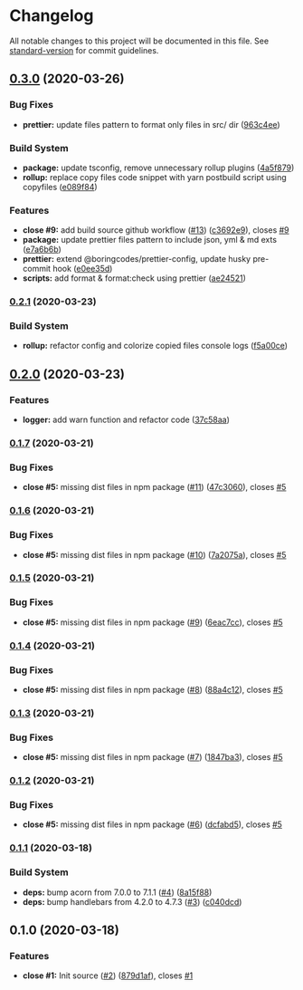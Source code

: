 # Changelog

All notable changes to this project will be documented in this file. See [standard-version](https://github.com/conventional-changelog/standard-version) for commit guidelines.

## [0.3.0](https://github.com/boringcodes/utils/compare/v0.2.1...v0.3.0) (2020-03-26)

### Bug Fixes

- **prettier:** update files pattern to format only files in src/ dir ([963c4ee](https://github.com/boringcodes/utils/commit/963c4ee))

### Build System

- **package:** update tsconfig, remove unnecessary rollup plugins ([4a5f879](https://github.com/boringcodes/utils/commit/4a5f879))
- **rollup:** replace copy files code snippet with yarn postbuild script using copyfiles ([e089f84](https://github.com/boringcodes/utils/commit/e089f84))

### Features

- **close #9:** add build source github workflow ([#13](https://github.com/boringcodes/utils/issues/13)) ([c3692e9](https://github.com/boringcodes/utils/commit/c3692e9)), closes [#9](https://github.com/boringcodes/utils/issues/9)
- **package:** update prettier files pattern to include json, yml & md exts ([e7a6b6b](https://github.com/boringcodes/utils/commit/e7a6b6b))
- **prettier:** extend @boringcodes/prettier-config, update husky pre-commit hook ([e0ee35d](https://github.com/boringcodes/utils/commit/e0ee35d))
- **scripts:** add format & format:check using prettier ([ae24521](https://github.com/boringcodes/utils/commit/ae24521))

### [0.2.1](https://github.com/boringcodes/utils/compare/v0.2.0...v0.2.1) (2020-03-23)

### Build System

- **rollup:** refactor config and colorize copied files console logs ([f5a00ce](https://github.com/boringcodes/utils/commit/f5a00ce))

## [0.2.0](https://github.com/boringcodes/utils/compare/v0.1.7...v0.2.0) (2020-03-23)

### Features

- **logger:** add warn function and refactor code ([37c58aa](https://github.com/boringcodes/utils/commit/37c58aa))

### [0.1.7](https://github.com/boringcodes/utils/compare/v0.1.6...v0.1.7) (2020-03-21)

### Bug Fixes

- **close #5:** missing dist files in npm package ([#11](https://github.com/boringcodes/utils/issues/11)) ([47c3060](https://github.com/boringcodes/utils/commit/47c3060)), closes [#5](https://github.com/boringcodes/utils/issues/5)

### [0.1.6](https://github.com/boringcodes/utils/compare/v0.1.5...v0.1.6) (2020-03-21)

### Bug Fixes

- **close #5:** missing dist files in npm package ([#10](https://github.com/boringcodes/utils/issues/10)) ([7a2075a](https://github.com/boringcodes/utils/commit/7a2075a)), closes [#5](https://github.com/boringcodes/utils/issues/5)

### [0.1.5](https://github.com/boringcodes/utils/compare/v0.1.4...v0.1.5) (2020-03-21)

### Bug Fixes

- **close #5:** missing dist files in npm package ([#9](https://github.com/boringcodes/utils/issues/9)) ([6eac7cc](https://github.com/boringcodes/utils/commit/6eac7cc)), closes [#5](https://github.com/boringcodes/utils/issues/5)

### [0.1.4](https://github.com/boringcodes/utils/compare/v0.1.3...v0.1.4) (2020-03-21)

### Bug Fixes

- **close #5:** missing dist files in npm package ([#8](https://github.com/boringcodes/utils/issues/8)) ([88a4c12](https://github.com/boringcodes/utils/commit/88a4c12)), closes [#5](https://github.com/boringcodes/utils/issues/5)

### [0.1.3](https://github.com/boringcodes/utils/compare/v0.1.2...v0.1.3) (2020-03-21)

### Bug Fixes

- **close #5:** missing dist files in npm package ([#7](https://github.com/boringcodes/utils/issues/7)) ([1847ba3](https://github.com/boringcodes/utils/commit/1847ba3)), closes [#5](https://github.com/boringcodes/utils/issues/5)

### [0.1.2](https://github.com/boringcodes/utils/compare/v0.1.1...v0.1.2) (2020-03-21)

### Bug Fixes

- **close #5:** missing dist files in npm package ([#6](https://github.com/boringcodes/utils/issues/6)) ([dcfabd5](https://github.com/boringcodes/utils/commit/dcfabd5)), closes [#5](https://github.com/boringcodes/utils/issues/5)

### [0.1.1](https://github.com/boringcodes/utils/compare/v0.1.0...v0.1.1) (2020-03-18)

### Build System

- **deps:** bump acorn from 7.0.0 to 7.1.1 ([#4](https://github.com/boringcodes/utils/issues/4)) ([8a15f88](https://github.com/boringcodes/utils/commit/8a15f88))
- **deps:** bump handlebars from 4.2.0 to 4.7.3 ([#3](https://github.com/boringcodes/utils/issues/3)) ([c040dcd](https://github.com/boringcodes/utils/commit/c040dcd))

## 0.1.0 (2020-03-18)

### Features

- **close #1:** Init source ([#2](https://github.com/boringcodes/utils/issues/2)) ([879d1af](https://github.com/boringcodes/utils/commit/879d1af)), closes [#1](https://github.com/boringcodes/utils/issues/1)
